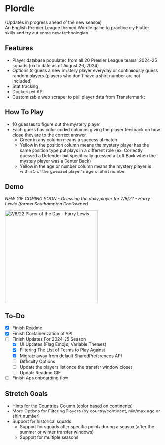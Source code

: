 # Plordle
(Updates in progress ahead of the new season) <br>
An English Premier League themed Wordle game to practice my Flutter skills and try out some new technologies

## Features
- Player database populated from all 20 Premier League teams' 2024-25 squads (up to date as of August 26, 2024)
- Options to guess a new mystery player everyday or continuously guess random players (players who don't have a shirt number are not included)
- Stat tracking
- Dockerized API
- Customizable web scraper to pull player data from Transfermarkt


## How To Play
- 10 guesses to figure out the mystery player
- Each guess has color coded columns giving the player feedback on how close they are to the correct answer
    - Green in any column means a successful match
    - Yellow in the position column means the mystery player has the same position type put plays in a different role (ex: Correctly guessed a Defender but specifically guessed a Left Back when the mystery player was a Center Back)
    - Yellow in the age or number column means the mystery player is within 5 of the guessed player's age or shirt number

## Demo
*NEW GIF COMING SOON  - Guessing the daily player for 7/8/22 - Harry Lewis (former Southampton Goalkeeper)*
  

<img alt="7/8/22 Player of the Day -  Harry Lewis" src = "./readme-gifs/plordleDemoGif.gif" width = 300>
  



## To-Do
- [x] Finish Readme
- [x] Finish Containerization of API
- [ ] Finish Updates For 2024-25 Season
    - [x] UI Updates (Flag Emojis, Variable Themes)
    - [x] Filtering The List of Teams to Play Against
    - [x] Migrate away from default SharedPreferences API
    - [ ] Difficulty Options 
    - [ ] Update the players list once the transfer window closes
    - [ ] Update Readme GIF
- [ ] Finish App onboarding flow

## Stretch Goals
- Hints for the Countries Column (color based on continents)
- More Options for Filtering Players (by country/continent, min/max age or shirt number)
- Support for historical squads 
    - Support for squads after specific points during a season (after the summer or winter transfer windows)
    - Support for multiple seasons
